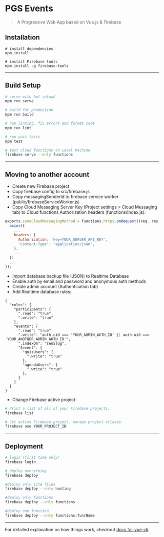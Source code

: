 # PGS Events

> A Progressive Web App based on Vue.js & Firebase

## Installation

```
# install dependencies
npm install

# install Firebase tools
npm install -g firebase-tools
```

---

## Build Setup

```bash
# serve with hot reload
npm run serve

# build for production
npm run build

# run linting, fix errors and format code
npm run lint

# run unit tests
npm test

# test cloud functions on Local Machine
firebase serve --only functions
```

---

## Moving to another account

- Create new Firebase project
- Copy firebase config to src/firebase.js
- Copy messagingSenderId to firebase service worker (public/firebaseServiceWorker.js)
- Copy Cloud Messaging Server Key (Project settings > Cloud Messaging tab) to Cloud functions Authorization headers (functions/index.js):

```javascript
exports.someCloudMessagingMethod = functions.https.onRequest((req, res) => {
  axios({
    ...
    headers: {
      Authorization: 'key=YOUR_SERVER_API_KEY',
      'Content-Type': 'application/json',
    },
    ...
  })
  ...
});
```

- Import database backup file (JSON) to Realtime Database
- Enable auth by email and password and anonymous auth methods
- Create admin account (Authentication tab)
- Add Realtime database rules:

```
{
  "rules": {
    "participants": {
      ".read": "true",
      ".write": "true"
    },
    "events": {
      ".read": "true",
      ".write": "auth.uid === 'YOUR_ADMIN_AUTH_ID' || auth.uid === 'YOUR_ANOTHER_ADMIN_AUTH_ID'",
      ".indexOn": "seoSlug",
      "$event": {
        "quizUsers": {
          ".write": "true"
        },
        "agendaUsers": {
          ".write": "true"
        },
      }
    }
  }
}
```

- Change Firebase active project:

```bash
# Print a list of all of your Firebase projects.
firebase list

# Set active Firebase project, manage project aliases.
firebase use YOUR_PROJECT_ID
```

---

## Deployment

```bash
# login (first time only)
firebase login

# deploy everything
firebase deploy

#deploy only site files
firebase deploy --only hosting

#deploy only functions
firebase deploy --only functions

#deploy one function
firebase deploy --only functions:funcName
```

---

For detailed explanation on how things work, checkout [docs for vue-cli](https://cli.vuejs.org/).
